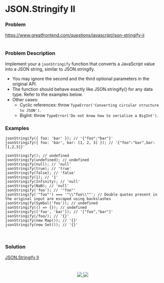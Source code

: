 # JSON.Stringify II

### Problem

https://www.greatfrontend.com/questions/javascript/json-stringify-ii

#

### Problem Description

Implement your a `jsonStringify` function that converts a JavaScript value into a JSON string, similar to JSON.stringify.

- You may ignore the second and the third optional parameters in the original API.
- The function should behave exactly like JSON.stringify() for any data type. Refer to the examples below.
- Other cases:
  - Cyclic references: throw `TypeError('Converting circular structure to JSON')`.
  - BigInt: throw `TypeError('Do not know how to serialize a BigInt')`.

### Examples


```
jsonStringify({ foo: 'bar' }); // '{"foo":"bar"}'
jsonStringify({ foo: 'bar', bar: [1, 2, 3] }); // '{"foo":"bar",bar:[1,2,3]}'

jsonStringify(); // undefined
jsonStringify(undefined); // undefined
jsonStringify(null); // 'null'
jsonStringify(true); // 'true'
jsonStringify(false); // 'false'
jsonStringify(1); // '1'
jsonStringify(Infinity); // 'null'
jsonStringify(NaN); // 'null'
jsonStringify('foo'); // '"foo"'
jsonStringify('"foo"') === '"\\"foo\\""'; // Double quotes present in the original input are escaped using backslashes
jsonStringify(Symbol('foo')); // undefined
jsonStringify(() => {}); // undefined
jsonStringify(['foo', 'bar']); // '["foo","bar"]'
jsonStringify(/foo/); // '{}'
jsonStringify(new Map()); // '{}'
jsonStringify(new Set()); // '{}'


```

#

### Solution

[JSON.Stringify II](./jsonStringify-II.js)

#

<p align="center">
	<a href="https://github.com/ghoshsuman845" alt="Github" title="github">
       <img src="https://img.shields.io/badge/Followe_Me_For_More_Useful_Repos-15k?style=for-the-badge&color=2088FF&logo=github&logoColor=fff"/>
    </a>
    <a href="https://github.com/ghoshsuman845/ghoshsuman845" alt="Github Stars" title="Star Mark Repo">
        <img src="https://img.shields.io/badge/Shower_stars_if_you_like_my_repos-15k?style=for-the-badge&color=ffd000&logo=apachespark&logoColor=black"/>
    </a>
</p>
